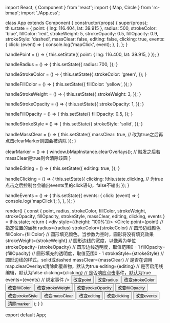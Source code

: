 import React, { Component } from 'react';
import { Map, Circle } from 'rc-bmap';
import './App.css';

class App extends Component {
  constructor(props) {
    super(props);
    this.state = {
      point: { lng: 116.404, lat: 39.915 },
      radius: 500,
      strokeColor: 'blue',
      fillColor: 'red',
      strokeWeight: 5,
      strokeOpacity: 0.5,
      fillOpacity: 0.9,
      strokeStyle: 'dashed',
      massClear: false,
      editing: false,
      clicking: true,
      events: {
        click: (event) => {
          console.log('mapClick', event);
        },
      },
    };
  }

  handlePoint = () => {
    this.setState({
      point: {
        lng: 116.400,
        lat: 39.915,
      }
    });
  }

  handleRadius = () => {
    this.setState({
      radius: 700,
    });
  }

  handleStrokeColor = () => {
    this.setState({
      strokeColor: 'green',
    });
  }

  handleFillColor = () => {
    this.setState({
      fillColor: 'yellow',
    });
  }

  handleStrokeWeight = () => {
    this.setState({
      strokeWeight: 3,
    });
  }

  handleStrokeOpacity = () => {
    this.setState({
      strokeOpacity: 1,
    });
  }

  handleFillOpacity = () => {
    this.setState({
      fillOpacity: 0.5,
    });
  }

  handleStrokeStyle = () => {
    this.setState({
      strokeStyle: 'solid',
    });
  }

  handleMassClear = () => {
    this.setState({
      massClear: true, // 改为true之后再点击clearMarker则圆会被清除
    });
  }

  clearMarker = () => {
    window.bMapInstance.clearOverlays(); // 触发之后若massClear是true则会清除该圆
  }

  handleEditing = () => {
    this.setState({
      editing: true,
    });
  }

  handleClicking = () => {
    this.setState({
      clicking: !this.state.clicking, // 为true点击之后控制台会输出events里的click语句，false不输出
    });
  }

  handleEvents = () => {
    this.setState({
      events: {
        click: (event) => {
          console.log('mapClick');
        },
      },
    });
  }

  render() {
    const { point, radius, strokeColor, fillColor, strokeWeight, strokeOpacity, fillOpacity, strokeStyle, massClear, editing, clicking, events } = this.state;
    return (
      <div style={{height: '100%'}}>
        <Map ak="WAeVpuoSBH4NswS30GNbCRrlsmdGB5Gv">
          <Circle
            point={point} // 指定位置的坐标
            radius={radius}
            strokeColor={strokeColor} // 圆形边线颜色
            fillColor={fillColor} // 圆形填充颜色。当参数为空时，圆形将没有填充效果
            strokeWeight={strokeWeight} // 圆形边线的宽度，以像素为单位
            strokeOpacity={strokeOpacity} // 圆形边线透明度，取值范围0 - 1
            fillOpacity={fillOpacity} // 圆形填充的透明度，取值范围0 - 1
            strokeStyle={strokeStyle} // 圆形边线的样式，solid或dashed
            massClear={massClear} // 是否在调用map.clearOverlays清除此覆盖物，默认为true
            editing={editing} // 是否启用线编辑，默认为false
            clicking={clicking} // 是否响应点击事件，默认为true
            events={events} // 绑定事件
          />
        </Map>
        <button onClick={this.handlePoint}>改变point</button>
        <button onClick={this.handleRadius}>改变radius</button>
        <button onClick={this.handleStrokeColor}>改变strokeColor</button>
        <button onClick={this.handleFillColor}>改变fillColor</button>
        <button onClick={this.handleStrokeWeight}>改变strokeWeight</button>
        <button onClick={this.handleStrokeOpacity}>改变strokeOpacity</button>
        <button onClick={this.handleFillOpacity}>改变fillOpacity</button>
        <button onClick={this.handleStrokeStyle}>改变strokeStyle</button>
        <button onClick={this.handleMassClear}>改变massClear</button>
        <button onClick={this.handleEditing}>改变editing</button>
        <button onClick={this.handleClicking}>改变clicking</button>
        <button onClick={this.handleEvents}>改变events</button>
        <button onClick={this.clearMarker}>清除marker</button>
      </div>
    );
  }
}

export default App;
